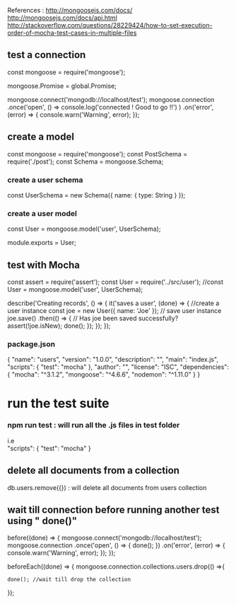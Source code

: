 
References :
http://mongoosejs.com/docs/
http://mongoosejs.com/docs/api.html
http://stackoverflow.com/questions/28229424/how-to-set-execution-order-of-mocha-test-cases-in-multiple-files

## test a connection
const mongoose = require('mongoose');

mongoose.Promise = global.Promise;


mongoose.connect('mongodb://localhost/test');
mongoose.connection
    .once('open', () => console.log('connected ! Good to go !!') )
    .on('error', (error) => {
      console.warn('Warning', error);
    });


## create a model
const mongoose = require('mongoose');
const PostSchema = require('./post');
const Schema = mongoose.Schema;

### create a user schema

const UserSchema = new Schema({
  name: {
    type: String
  }
});


### create a user model
const User = mongoose.model('user', UserSchema);

module.exports = User;




## test with Mocha 

const assert = require('assert');
const User = require('../src/user');
//const User = mongoose.model('user', UserSchema);

describe('Creating records', () => {
  it('saves a user', (done) => {
  	//create a user instance
    const joe = new User({ name: 'Joe' });
    // save user instance
    joe.save()
      .then(() => {
        // Has joe been saved successfully?
        assert(!joe.isNew);
        done();
      });
  });
});

### package.json

{
  "name": "users",
  "version": "1.0.0",
  "description": "",
  "main": "index.js",
  "scripts": {
    "test": "mocha"
  },
  "author": "",
  "license": "ISC",
  "dependencies": {
    "mocha": "^3.1.2",
    "mongoose": "^4.6.6",
    "nodemon": "^1.11.0"
  }
}


# run the test suite

### npm run test  : will run all the .js files in test folder

i.e  
"scripts": {
    "test": "mocha"
  }
  
  
  ## delete all documents from a collection
  db.users.remove({}) : will delete all documents from users collection


## wait till connection before running another test using " done()"

before((done) => {
  mongoose.connect('mongodb://localhost/test');
  mongoose.connection
    .once('open', () => { done(); })
    .on('error', (error) => {
      console.warn('Warning', error);
    });
});

beforeEach((done) => {
mongoose.connection.collections.users.drop(() =>{
  
    done(); //wait till drop the collection 
  });













